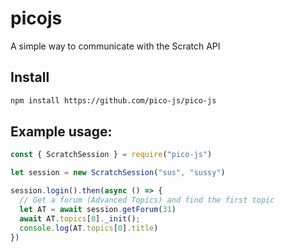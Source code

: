 # picojs

A simple way to communicate with the Scratch API


## Install
```bash
npm install https://github.com/pico-js/pico-js
```

## Example usage:

```javascript
const { ScratchSession } = require("pico-js")

let session = new ScratchSession("sus", "sussy")

session.login().then(async () => {
  // Get a forum (Advanced Topics) and find the first topic
  let AT = await session.getForum(31)
  await AT.topics[0]._init();
  console.log(AT.topics[0].title)
})
```
